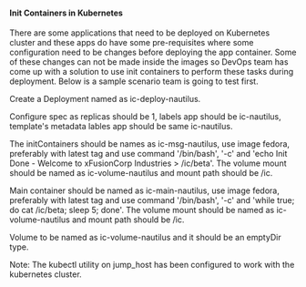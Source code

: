 #### Init Containers in Kubernetes

There are some applications that need to be deployed on Kubernetes cluster and these apps do have some pre-requisites where some configuration need to be changes before deploying the app container. Some of these changes can not be made inside the images so DevOps team has come up with a solution to use init containers to perform these tasks during deployment. Below is a sample scenario team is going to test first.


Create a Deployment named as ic-deploy-nautilus.

Configure spec as replicas should be 1, labels app should be ic-nautilus, template's metadata lables app should be same ic-nautilus.

The initContainers should be names as ic-msg-nautilus, use image fedora, preferably with latest tag and use command '/bin/bash', '-c' and 'echo Init Done - Welcome to xFusionCorp Industries > /ic/beta'. The volume mount should be named as ic-volume-nautilus and mount path should be /ic.

Main container should be named as ic-main-nautilus, use image fedora, preferably with latest tag and use command '/bin/bash', '-c' and 'while true; do cat /ic/beta; sleep 5; done'. The volume mount should be named as ic-volume-nautilus and mount path should be /ic.

Volume to be named as ic-volume-nautilus and it should be an emptyDir type.

Note: The kubectl utility on jump_host has been configured to work with the kubernetes cluster.
